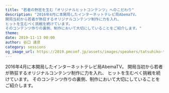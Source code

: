 ```yaml
---
title: "若者の熱狂を生む「オリジナルヒットコンテンツ」へのこだわり"
description: "2016年4月に本開局したインターネットテレビ局AbemaTV。
開局当初から若者が熱狂するオリジナルコンテンツ制作に力を入れ、
ヒットを生むべく挑戦を続けています。
そのコンテンツ作りの裏側、制作において大切にしていることをご紹介します。"
theme:
date: 2019-11-13 00:00
author: 谷口 達彦
category: sessions
og_image_url: https://2019.pmconf.jp/assets/images/speakers/tatsuhiko-taniguchi.png
---
```


2016年4月に本開局したインターネットテレビ局AbemaTV。
開局当初から若者が熱狂するオリジナルコンテンツ制作に力を入れ、
ヒットを生むべく挑戦を続けています。
そのコンテンツ作りの裏側、制作において大切にしていることをご紹介します。